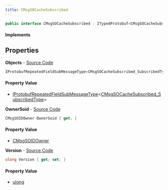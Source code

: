 ```yaml
---
title: CMsgSOCacheSubscribed
---
```


```csharp
public interface CMsgSOCacheSubscribed : ITypedProtobuf<CMsgSOCacheSubscribed>, INativeHandle
```

#### Implements

## Properties

**Objects** - [Source Code](https://github.com/swiftly-solution/swiftlys2/blob/master/managed/src/SwiftlyS2.Generated/Protobufs/Interfaces/CMsgSOCacheSubscribed.cs#L13)

```csharp
IProtobufRepeatedFieldSubMessageType<CMsgSOCacheSubscribed_SubscribedType> Objects { get; }
```

#### Property Value

- [IProtobufRepeatedFieldSubMessageType](/docs/api/shared/netmessages/iprotobufrepeatedfieldsubmessagetype-1)<[CMsgSOCacheSubscribed_SubscribedType](/docs/api/shared/protobufdefinitions/cmsgsocachesubscribed_subscribedtype)>

**OwnerSoid** - [Source Code](https://github.com/swiftly-solution/swiftlys2/blob/master/managed/src/SwiftlyS2.Generated/Protobufs/Interfaces/CMsgSOCacheSubscribed.cs#L19)

```csharp
CMsgSOIDOwner OwnerSoid { get; }
```

#### Property Value

- [CMsgSOIDOwner](/docs/api/shared/protobufdefinitions/cmsgsoidowner)

**Version** - [Source Code](https://github.com/swiftly-solution/swiftlys2/blob/master/managed/src/SwiftlyS2.Generated/Protobufs/Interfaces/CMsgSOCacheSubscribed.cs#L16)

```csharp
ulong Version { get; set; }
```

#### Property Value

- [ulong](https://learn.microsoft.com/dotnet/api/system.uint64)

